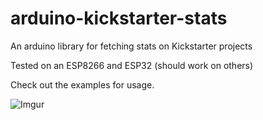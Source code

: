 # arduino-kickstarter-stats
An arduino library for fetching stats on Kickstarter projects

Tested on an ESP8266 and ESP32 (should work on others)

Check out the examples for usage.

![Imgur](https://i.imgur.com/EzXQbON.png)
